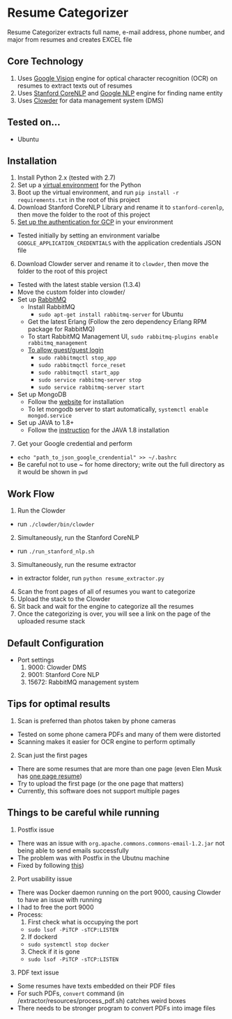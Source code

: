 Resume Categorizer
===================
Resume Categorizer extracts full name, e-mail address, phone number, and major from resumes and creates EXCEL file

Core Technology
--------------
1. Uses [Google Vision](https://cloud.google.com/vision/) engine for optical character recognition (OCR) on resumes to extract texts out of resumes
2. Uses [Stanford CoreNLP](https://stanfordnlp.github.io/CoreNLP/) and [Google NLP](https://cloud.google.com/natural-language/) engine for finding name entity
3. Uses [Clowder](https://clowder.ncsa.illinois.edu/) for data management system (DMS)

Tested on...
------------
- Ubuntu

Installation
------------
1. Install Python 2.x (tested with 2.7)
2. Set up a [virtual environment](http://docs.python-guide.org/en/latest/dev/virtualenvs/) for the Python
3. Boot up the virtual environment, and run `pip install -r requirements.txt` in the root of this project
4. Download Stanford CoreNLP Library and rename it to `stanford-corenlp`, then move the folder to the root of this project
5. [Set up the authentication for GCP](https://cloud.google.com/docs/authentication/getting-started) in your environment
  - Tested initially by setting an environment varialbe `GOOGLE_APPLICATION_CREDENTIALS` with the application credentials JSON file
6. Download Clowder server and rename it to `clowder`, then move the folder to the root of this project
  - Tested with the latest stable version (1.3.4)
  - Move the custom folder into clowder/
  - Set up [RabbitMQ](https://www.rabbitmq.com/download.html)
    - Install RabbitMQ
      - `sudo apt-get install rabbitmq-server` for Ubuntu
    - Get the latest Erlang (Follow the zero dependency Erlang RPM package for RabbitMQ)
    - To start RabbitMQ Management UI, `sudo rabbitmq-plugins enable rabbitmq_management`
    - [To allow guest/guest login](https://www.rabbitmq.com/access-control.html)
      - `sudo rabbitmqctl stop_app`
      - `sudo rabbitmqctl force_reset`
      - `sudo rabbitmqctl start_app`
      - `sudo service rabbitmq-server stop`
      - `sudo service rabbitmq-server start`
  - Set up MongoDB
    - Follow the [website](https://docs.mongodb.com/manual/tutorial/) for installation
    - To let mongodb server to start automatically, `systemctl enable mongod.service`
  - Set up JAVA to 1.8+
    - Follow the [instruction](https://www.digitalocean.com/community/tutorials/how-to-install-java-with-apt-get-on-ubuntu-16-04) for the JAVA 1.8 installation
7. Get your Google credential and perform
  - `echo "path_to_json_google_crendential" >> ~/.bashrc`
  - Be careful not to use ~ for home directory; write out the full directory as it would be shown in `pwd`

Work Flow
------------
1. Run the Clowder
  - run `./clowder/bin/clowder`
2. Simultaneously, run the Stanford CoreNLP
  - run `./run_stanford_nlp.sh`
3. Simultaneously, run the resume extractor
  - in extractor folder, run `python resume_extractor.py`
4. Scan the front pages of all of resumes you want to categorize
5. Upload the stack to the Clowder
6. Sit back and wait for the engine to categorize all the resumes
7. Once the categorizing is over, you will see a link on the page of the uploaded resume stack

Default Configuration
-----------
- Port settings
  1. 9000: Clowder DMS
  2. 9001: Stanford Core NLP
  3. 15672: RabbitMQ management system

Tips for optimal results
-----------
1. Scan is preferred than photos taken by phone cameras
  - Tested on some phone camera PDFs and many of them were distorted
  - Scanning makes it easier for OCR engine to perform optimally
2. Scan just the first pages
  - There are some resumes that are more than one page (even Elen Musk has [one page resume](https://amp.businessinsider.com/images/5711368252bcd05b008bd03b-1536-2173.png))
  - Try to upload the first page (or the one page that matters)
  - Currently, this software does not support multiple pages

Things to be careful while running
-----------
1. Postfix issue
  - There was an issue with `org.apache.commons.commons-email-1.2.jar` not being able to send emails successfully
  - The problem was with Postfix in the Ubutnu machine
  - Fixed by following [this](https://www.digitalocean.com/community/tutorials/how-to-install-and-configure-postfix-as-a-send-only-smtp-server-on-ubuntu-16-04))
2. Port usability issue
  - There was Docker daemon running on the port 9000, causing Clowder to have an issue with running
  - I had to free the port 9000
  - Process:
    1. First check what is occupying the port
      - `sudo lsof -PiTCP -sTCP:LISTEN`
    2. If dockerd
      - `sudo systemctl stop docker`
    3. Check if it is gone
      - `sudo lsof -PiTCP -sTCP:LISTEN`
3. PDF text issue
  - Some resumes have texts embedded on their PDF files
  - For such PDFs, `convert` command (in /extractor/resources/process_pdf.sh) catches weird boxes
  - There needs to be stronger program to convert PDFs into image files
